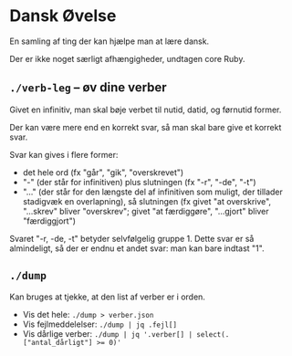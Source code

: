 # Dansk Øvelse

En samling af ting der kan hjælpe man at lære dansk.

Der er ikke noget særligt afhængigheder, undtagen core Ruby.

## `./verb-leg` – øv dine verber

Givet en infinitiv, man skal bøje verbet til nutid, datid, og førnutid former.

Der kan være mere end en korrekt svar, så man skal bare give et korrekt svar.

Svar kan gives i flere former:

 - det hele ord
   (fx "går", "gik", "overskrevet")
 - "-" (der står for infinitiven) plus slutningen
   (fx "-r", "-de", "-t")
 - "..." (der står for den længste del af infinitiven som muligt,
   der tillader stadigvæk en overlapning), så slutningen
   (fx givet "at overskrive", "...skrev" bliver "overskrev";
   givet "at færdiggøre", "...gjort" bliver "færdiggjort")

Svaret "-r, -de, -t" betyder selvfølgelig gruppe 1. Dette svar er så
almindeligt, så der er endnu et andet svar: man kan bare indtast "1".

## `./dump`

Kan bruges at tjekke, at den list af verber er i orden.

  * Vis det hele: `./dump > verber.json`
  * Vis fejlmeddelelser: `./dump | jq .fejl[]`
  * Vis dårlige verber: `./dump | jq '.verber[] | select(.["antal_dårligt"] >= 0)'`
